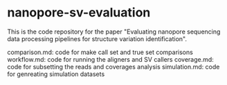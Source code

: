 # nanopore-sv-evaluation

This is the code repository for the paper "Evaluating nanopore sequencing data processing pipelines for structure variation identification".

comparison.md: code for make call set and true set comparisons
workflow.md: code for running the aligners and SV callers
coverage.md: code for subsetting the reads and coverages analysis
simulation.md: code for genreating simulation datasets
